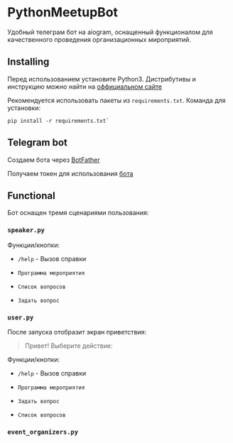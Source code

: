 # PythonMeetupBot #

Удобный телеграм бот на aiogram, оснащенный функционалом для качественного проведения организационных мироприятий.

## Installing

Перед использованием установите Python3. Дистрибутивы и инструкцию можно найти на [оффициальном сайте](https://www.python.org/downloads/)

Рекомендуется использовать пакеты из `requirements.txt`. 
Команда для установки: 
```
pip install -r requirements.txt`
```

## Telegram bot

Создаем бота через [BotFather](https://way23.ru/%D1%80%D0%B5%D0%B3%D0%B8%D1%81%D1%82%D1%80%D0%B0%D1%86%D0%B8%D1%8F-%D0%B1%D0%BE%D1%82%D0%B0-%D0%B2-telegram.html)

Получаем токен для использования [бота](https://smmplanner.com/blog/otlozhennyj-posting-v-telegram/#02:~:text=%D0%B8%D0%BD%D1%81%D1%82%D1%80%D1%83%D0%BC%D0%B5%D0%BD%D1%82%D1%8B%2C%20%D0%BF%D1%80%D0%BE%D0%B4%D0%B0%D0%B6%D0%B8%C2%BB.-,%D0%A1%D0%BE%D0%B7%D0%B4%D0%B0%D0%B5%D0%BC%20%D0%B1%D0%BE%D1%82%D0%B0,-%D0%A1%D0%BB%D0%B5%D0%B4%D1%83%D1%8E%D1%89%D0%B8%D0%B9%20%D1%88%D0%B0%D0%B3%20%E2%80%94%20%D1%81%D0%BE%D0%B7%D0%B4%D0%B0%D0%BD%D0%B8%D0%B5)


## Functional

Бот оснащен тремя сценариями пользования:

 ### `speaker.py`

Функции/кнопки:

- `/help` - Вызов справки

- `Программа мероприятия`

- `Список вопросов`

- `Задать вопрос`

### `user.py`

После запуска отобразит экран приветствия:

> Привет! Выберите действие:

Функции/кнопки:

- `/help` - Вызов справки

- `Программа мероприятия`

- `Задать вопрос`

- `Список вопросов`

### `event_organizers.py`


